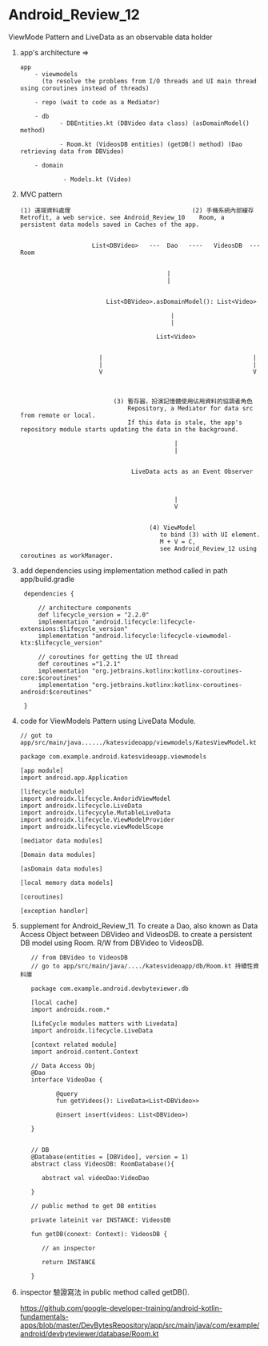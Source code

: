# Android_Review_12
ViewMode Pattern and LiveData as an observable data holder


1. app's architecture =>


       app 
           - viewmodels 
             (to resolve the problems from I/O threads and UI main thread using coroutines instead of threads)
       
           - repo (wait to code as a Mediator)
       
           - db   
                  - DBEntities.kt (DBVideo data class) (asDomainModel() method)
                 
                  - Room.kt (VideosDB entities) (getDB() method) (Dao retrieving data from DBVideo)
                 
           - domain 
                
                   - Models.kt (Video)
           
           
  
  
2. MVC pattern
  
       (1) 遠端資料處理                                  (2) 手機系統內部緩存
       Retrofit, a web service. see Android_Review_10    Room, a persistent data models saved in Caches of the app.
    
    
                           List<DBVideo>   ---  Dao   ----   VideosDB  ---  Room
    
    
                                                |
                                                |
    
    
                               List<DBVideo>.asDomainModel(): List<Video>
                               
                                                 |
                                                 |
                               
                                             List<Video> 
    
  
                             |                                          |
                             |                                          |
                             V                                          V
                             
                             
  
                                 (3) 暫存器，扮演記憶體使用佔用資料的協調者角色
                                     Repository, a Mediator for data src from remote or local.
                                     If this data is stale, the app's repository module starts updating the data in the background.
                                  
                                                  |
                                                  |
                                                  
                                                  
                                      LiveData acts as an Event Observer
                                                  
                                                  
                                                  
                                                  |
                                                  V
                          
  
                                           (4) ViewModel
                                              to bind (3) with UI element. 
                                              M + V = C, 
                                              see Android_Review_12 using coroutines as workManager.
           

3. add dependencies using implementation method called in path app/build.gradle

        dependencies {

            // architecture components
            def lifecycle_version = "2.2.0"
            implementation "android.lifecycle:lifecycle-extensions:$lifecycle_version"
            implementation "android.lifecycle:lifecycle-viewmodel-ktx:$lifecycle_version"
            
            // coroutines for getting the UI thread
            def coroutines ="1.2.1"
            implementation "org.jetbrains.kotlinx:kotlinx-coroutines-core:$coroutines"
            implementation "org.jetbrains.kotlinx:kotlinx-coroutines-android:$coroutines"

        }

4. code for ViewModels Pattern using LiveData Module.
 
       // got to app/src/main/java....../katesvideoapp/viewmodels/KatesViewModel.kt
       
       package com.example.android.katesvideoapp.viewmodels
       
       [app module]
       import android.app.Application
       
       [lifecycle module]
       import androidx.lifecycle.AndoridViewModel
       import androidx.lifecycle.LiveData
       import androidx.lifecycyle.MutableLiveData
       import androidx.lifecycle.ViewModelProvider
       import androidx.lifecycle.viewModelScope
       
       [mediator data modules]
       
       [Domain data modules]
       
       [asDomain data modules]
       
       [local memory data models]
       
       [coroutines]
       
       [exception handler]


5. supplement for Android_Review_11. To create a Dao, also known as Data Access Object between DBVideo and VideosDB. to create a persistent DB model using Room. R/W from DBVideo to VideosDB.

          // from DBVideo to VideosDB
          // go to app/src/main/java/..../katesvideoapp/db/Room.kt 持續性資料庫

          package com.example.android.devbyteviewer.db

          [local cache]
          import androidx.room.*

          [LifeCycle modules matters with Livedata]
          import androidx.lifecycle.LiveData

          [context related module]
          import android.content.Context

          // Data Access Obj 
          @Dao 
          interface VideoDao {
          
                 @query
                 fun getVideos(): LiveData<List<DBVideo>>
                 
                 @insert insert(videos: List<DBVideo>)
          
          }
          
          
          // DB
          @Database(entities = [DBVideo], version = 1)
          abstract class VideosDB: RoomDatabase(){
          
             abstract val videoDao:VideoDao  
          
          }
          
          // public method to get DB entities
          
          private lateinit var INSTANCE: VideosDB
          
          fun getDB(conext: Context): VideosDB {
         
             // an inspector
          
             return INSTANCE
          
          }
          
  6. inspector 驗證寫法 in public method called getDB().
  
     https://github.com/google-developer-training/android-kotlin-fundamentals-apps/blob/master/DevBytesRepository/app/src/main/java/com/example/android/devbyteviewer/database/Room.kt
  
